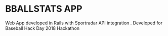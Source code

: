 # BBALLSTATS APP

Web App developed in Rails with Sportradar API integration . 
Developed for Baseball Hack Day 2018 Hackathon

